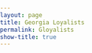 ```yaml
---
layout: page
title: Georgia Loyalists
permalink: Gloyalists
show-title: true
---
```


<!-- Load the ArcGIS Web Components -->
<script type="module" src="https://js.arcgis.com/embeddable-components/4.32/arcgis-embeddable-components.esm.js"></script>

<style>
  html, body {
    margin: 0;
    padding: 0;
    height: 100%;
  }

  .map-container {
    width: 100%;
    height: 100vh; /* full height of viewport */
    display: flex;
    flex-direction: column;
    gap: 20px;
    align-items: center;
    justify-content: center;
  }

  arcgis-embedded-map {
    width: 90vw;  /* 90% of viewport width */
    height: 45vh; /* 45% of viewport height per map */
    max-width: 1200px;
  }
</style>

<div class="map-container">
  <arcgis-embedded-map 
    item-id="3a94c18237ef410b9f139bc08310136b" 
    theme="light" 
    portal-url="https://bostoncollege.maps.arcgis.com">
  </arcgis-embedded-map>

  <!-- Add script to the <head> of your page to load the embeddable map component -->
<script type="module" src="https://js.arcgis.com/embeddable-components/4.32/arcgis-embeddable-components.esm.js"></script>
<style>
  html, body {
    margin: 0;
    padding: 0;
    height: 100%;
  }

  .map-container {
    width: 100%;
    height: 100vh; /* full height of viewport */
    display: flex;
    flex-direction: column;
    gap: 20px;
    align-items: center;
    justify-content: center;
  }

  arcgis-embedded-map {
    width: 90vw;  /* 90% of viewport width */
    height: 45vh; /* 45% of viewport height per map */
    max-width: 1200px;
  }
</style>

<div class="map-container">
  <arcgis-embedded-map 
    item-id="3a94c18237ef410b9f139bc08310136b" 
    theme="light" 
    portal-url="https://bostoncollege.maps.arcgis.com">
  </arcgis-embedded-map>
